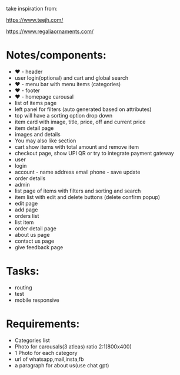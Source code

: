 take inspiration from:

https://www.teejh.com/

https://www.regaliaornaments.com/

# Notes/components:
* &hearts; - header 
 * user login(optional) and cart and global search
* &hearts; - menu bar with menu items (categories)
* &hearts; - footer
* &hearts; - homepage carousal
* list of items page
 * left panel for filters (auto generated based on attributes)
 * top will have a sorting option drop down
 * item card with image, title, price, off and current price
* item detail page
 * images and details
 * You may also like section
* cart show items with total amount and remove item
* checkout page, show UPI QR or try to integrate payment gateway
* user
 * login
 * account - name address email phone - save update
 * order details
* admin
 * list page of items with filters and sorting and search
  * item list with edit and delete buttons (delete confirm popup)
 * edit page
 * add page
 * orders list
  * list item
 * order detail page
 * about us page
 * contact us page
 * give feedback page



# Tasks:
* routing
* test
* mobile responsive



# Requirements:
* Categories list
* Photo for carousals(3 atleas) ratio 2:1(800x400)
* 1 Photo for each category
* url of whatsapp,mail,insta,fb
* a paragraph for about us(use chat gpt)